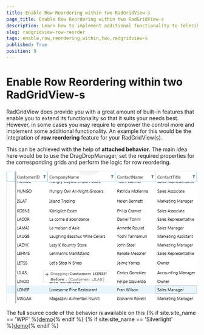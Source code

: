```yaml
---
title: Enable Row Reordering within two RadGridView-s
page_title: Enable Row Reordering within two RadGridView-s
description: Learn how to implement additional functionality to Telerik's {{ site.framework_name }} DataGrid by enabling row reordering within two RadGridView-s.
slug: radgridview-row-reorder
tags: enable,row,reordering,within,two,radgridview-s
published: True
position: 9
---
```


# Enable Row Reordering within two RadGridView-s

RadGridView does provide you with a great amount of built-in features that enable you to extend its functionality so that it suits your needs best. However, in some cases you may require to empower the control more and implement some additional functionality. An example for this would be the integration of __row reordering__ feature for your RadGridView(s). 

This can be achieved with the help of __attached behavior__. The main idea here would be to use the DragDropManager, set the required properties for the corresponding grids and perform the logic for row reordering.
        

![Telerik {{ site.framework_name }} DataGrid RowReorder](images/RadGridView_RowReorder.png)

The full source code of the behavior is available on this
{% if site.site_name == 'WPF' %}[demo](https://demos.telerik.com/wpf/#GridView/RowReorder){% endif %}
{% if site.site_name == 'Silverlight' %}[demo](https://demos.telerik.com/silverlight/#GridView/RowReorder){% endif %}
